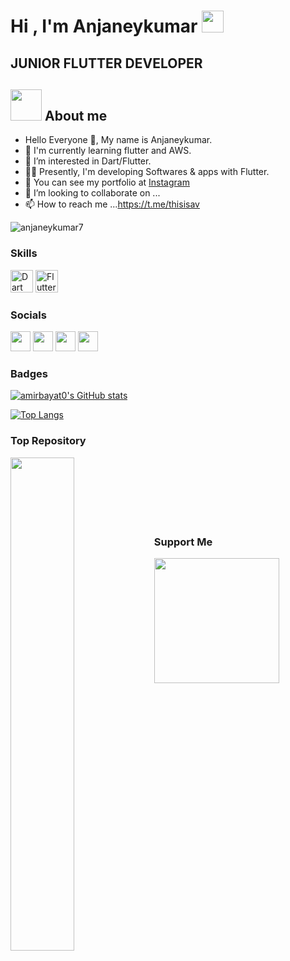 
<h1>Hi , I'm Anjaneykumar <img src="https://media.giphy.com/media/hvRJCLFzcasrR4ia7z/giphy.gif" width="35"></h1>
<h2>  JUNIOR FLUTTER DEVELOPER </h2>

## <img src = "https://user-images.githubusercontent.com/63050133/156777293-72a6e681-2582-4a9d-ad92-09d1181d47c7.gif" width = 50px height = 50px>  About me

- Hello Everyone 👋, My name is Anjaneykumar.<br>
- 🌱 I'm  currently learning flutter and AWS.<br>
- 🔆 I’m interested in Dart/Flutter.<br>
- 👨‍💻 Presently, I'm developing Softwares & apps with Flutter.
- 👀 You can see my portfolio at [Instagram](http://www.linkedin.com/in/anjaneykumar7)<br>
- 💞️ I’m looking to collaborate on ...
- 📫 How to reach me ...https://t.me/thisisav


<img src="https://komarev.com/ghpvc/?username=anjaneykumar7&label=Profile%20views&color=8042fc&style=plastic" alt="anjaneykumar7" /> 

### Skills

<p align="left">
<a href="https://dart.dev/" target="_blank" rel="noreferrer"><img src="https://raw.githubusercontent.com/danielcranney/readme-generator/main/public/icons/skills/dart-colored.svg" width="36" height="36" alt="Dart" /></a>
<a href="https://flutter.dev/" target="_blank" rel="noreferrer"><img src="https://raw.githubusercontent.com/danielcranney/readme-generator/main/public/icons/skills/flutter-colored.svg" width="36" height="36" alt="Flutter" /></a>
</p>

### Socials

<p align="left"> 
<a href="http://www.instagram.com/anjaneykunar7" target="_blank" rel="noreferrer"><img src="https://raw.githubusercontent.com/danielcranney/readme-generator/main/public/icons/socials/instagram.svg" width="32" height="32" /></a>
<a href="https://www.youtube.com/c/anjaneykumar7" target="_blank" rel="noreferrer"><img src="https://raw.githubusercontent.com/danielcranney/readme-generator/main/public/icons/socials/youtube.svg" width="32" height="32" /></a>
<a href="https://znap.link/CodeWithFlexz" target="_blank" rel="noreferrer"><img src="https://uploads-ssl.webflow.com/6026bc921eff07d61a132750/602843b7b4409e5ea0cbcc1c_social-logo-2.png" width="32" height="32" /></a>
<a href="https://www.github.com/anjaneykumar7" target="_blank" rel="noreferrer"><img src="https://raw.githubusercontent.com/danielcranney/readme-generator/main/public/icons/socials/github.svg" width="32" height="32" /></a>
</p>

### Badges
<a href="http://www.github.com/anjaneykumar7"><img src="https://github-readme-stats.vercel.app/api?username=anjaneykumar7&show_icons=true&hide=&count_private=true&title_color=8042fc&text_color=ffffff&icon_color=8042fc&bg_color=000000&hide_border=true&show_icons=true" alt="amirbayat0's GitHub stats" /></a>




[![Top Langs](https://github-readme-stats.vercel.app/api/top-langs/?username=anjaneykumar7&layout=compact)](https://github.com/anjaneykumar7)

### Top Repository
<div width="100%" align="center"><a href="https://github.com/anjaneykumar7/Sneakers-shop-app-Flutter" align="left"><img align="left" width="45%" src="https://github-readme-stats.vercel.app/api/pin/?username=anjaneykumar7&repo=Sneakers-shop-app-Flutter&title_color=8042fc&text_color=ffffff&icon_color=8042fc&bg_color=000000&hide_border=true&locale=en" /></a></div><br /><br /><br /><br /><br /><br />

### Support Me
<a href="https://www.buymeacoffee.com/anjaneykumar7"><img src="https://cdn.buymeacoffee.com/buttons/v2/default-yellow.png" width="200" /></a>




 








<!---
anjaneykumar7/anjaneykumar7 is a ✨ special ✨ repository because its `README.md` (this file) appears on your GitHub profile.
You can click the Preview link to take a look at your changes.
--->

